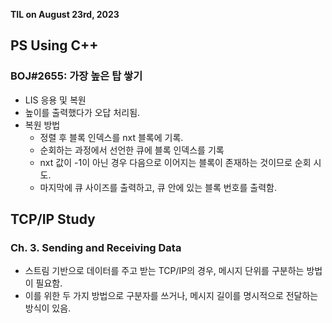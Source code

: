 **TIL on August 23rd, 2023**

## PS Using C++
### BOJ#2655: 가장 높은 탑 쌓기
* LIS 응용 및 복원
* 높이를 출력했다가 오답 처리됨.
* 복원 방법
  - 정렬 후 블록 인덱스를 nxt 블록에 기록.
  - 순회하는 과정에서 선언한 큐에 블록 인덱스를 기록
  - nxt 값이 -1이 아닌 경우 다음으로 이어지는 블록이 존재하는 것이므로 순회 시도. 
  - 마지막에 큐 사이즈를 출력하고, 큐 안에 있는 블록 번호를 출력함.

## TCP/IP Study
### Ch. 3. Sending and Receiving Data
* 스트림 기반으로 데이터를 주고 받는 TCP/IP의 경우, 메시지 단위를 구분하는 방법이 필요함.
* 이를 위한 두 가지 방법으로 구분자를 쓰거나, 메시지 길이를 명시적으로 전달하는 방식이 있음.
